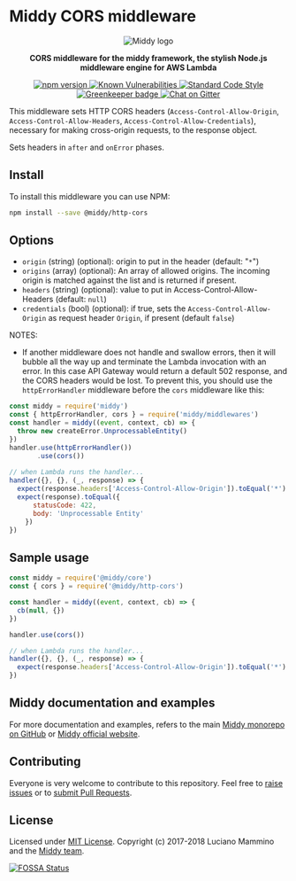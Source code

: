 # Middy CORS middleware

<div align="center">
  <img alt="Middy logo" src="https://raw.githubusercontent.com/middyjs/middy/master/img/middy-logo.png"/>
</div>

<div align="center">
  <p><strong>CORS middleware for the middy framework, the stylish Node.js middleware engine for AWS Lambda</strong></p>
</div>

<div align="center">
<p>
  <a href="http://badge.fury.io/js/%40middy%2Fcors">
    <img src="https://badge.fury.io/js/%40middy%2Fcors.svg" alt="npm version" style="max-width:100%;">
  </a>
  <a href="https://snyk.io/test/github/middyjs/middy">
    <img src="https://snyk.io/test/github/middyjs/middy/badge.svg" alt="Known Vulnerabilities" data-canonical-src="https://snyk.io/test/github/middyjs/middy" style="max-width:100%;">
  </a>
  <a href="https://standardjs.com/">
    <img src="https://img.shields.io/badge/code_style-standard-brightgreen.svg" alt="Standard Code Style"  style="max-width:100%;">
  </a>
  <a href="https://greenkeeper.io/">
    <img src="https://badges.greenkeeper.io/middyjs/middy.svg" alt="Greenkeeper badge"  style="max-width:100%;">
  </a>
  <a href="https://gitter.im/middyjs/Lobby">
    <img src="https://badges.gitter.im/gitterHQ/gitter.svg" alt="Chat on Gitter"  style="max-width:100%;">
  </a>
</p>
</div>

This middleware sets HTTP CORS headers (`Access-Control-Allow-Origin`, `Access-Control-Allow-Headers`, `Access-Control-Allow-Credentials`), necessary for making cross-origin requests, to the response object.

Sets headers in `after` and `onError` phases.


## Install

To install this middleware you can use NPM:

```bash
npm install --save @middy/http-cors
```


## Options

 - `origin` (string) (optional): origin to put in the header (default: "`*`")
 - `origins` (array) (optional): An array of allowed origins. The incoming origin is matched against the list and is returned if present. 
 - `headers` (string) (optional): value to put in Access-Control-Allow-Headers (default: `null`)
 - `credentials` (bool) (optional): if true, sets the `Access-Control-Allow-Origin` as request header `Origin`, if present (default `false`)

NOTES:
- If another middleware does not handle and swallow errors, then it will bubble all the way up 
and terminate the Lambda invocation with an error. In this case API Gateway would return a default 502 response, and the CORS headers would be lost. To prevent this, you should use the `httpErrorHandler` middleware before the `cors` middleware like this:

```javascript
const middy = require('middy')
const { httpErrorHandler, cors } = require('middy/middlewares')
const handler = middy((event, context, cb) => {
  throw new createError.UnprocessableEntity()
})
handler.use(httpErrorHandler())
       .use(cors())
           
// when Lambda runs the handler...
handler({}, {}, (_, response) => {
  expect(response.headers['Access-Control-Allow-Origin']).toEqual('*')
  expect(response).toEqual({
      statusCode: 422,
      body: 'Unprocessable Entity'
    })
})
```

## Sample usage

```javascript
const middy = require('@middy/core')
const { cors } = require('@middy/http-cors')

const handler = middy((event, context, cb) => {
  cb(null, {})
})

handler.use(cors())

// when Lambda runs the handler...
handler({}, {}, (_, response) => {
  expect(response.headers['Access-Control-Allow-Origin']).toEqual('*')
})
```


## Middy documentation and examples

For more documentation and examples, refers to the main [Middy monorepo on GitHub](https://github.com/middyjs/middy) or [Middy official website](https://middy.js.org).


## Contributing

Everyone is very welcome to contribute to this repository. Feel free to [raise issues](https://github.com/middyjs/middy/issues) or to [submit Pull Requests](https://github.com/middyjs/middy/pulls).


## License

Licensed under [MIT License](LICENSE). Copyright (c) 2017-2018 Luciano Mammino and the [Middy team](https://github.com/middyjs/middy/graphs/contributors).

<a href="https://app.fossa.io/projects/git%2Bgithub.com%2Fmiddyjs%2Fmiddy?ref=badge_large">
  <img src="https://app.fossa.io/api/projects/git%2Bgithub.com%2Fmiddyjs%2Fmiddy.svg?type=large" alt="FOSSA Status"  style="max-width:100%;">
</a>
